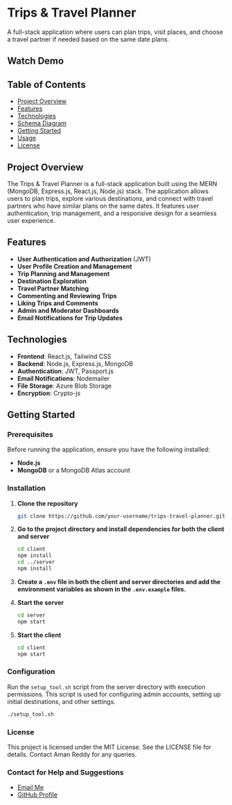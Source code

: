 # Trips & Travel Planner
A full-stack application where users can plan trips, visit places, and choose a travel partner if needed based on the same date plans.

## Watch Demo



## Table of Contents
- [Project Overview](#project-overview)
- [Features](#features)
- [Technologies](#technologies)
- [Schema Diagram](#schema-diagram)
- [Getting Started](#getting-started)
- [Usage](#usage)
- [License](#license)

## Project Overview
The Trips & Travel Planner is a full-stack application built using the MERN (MongoDB, Express.js, React.js, Node.js) stack. The application allows users to plan trips, explore various destinations, and connect with travel partners who have similar plans on the same dates. It features user authentication, trip management, and a responsive design for a seamless user experience.

## Features
- **User Authentication and Authorization** (JWT)
- **User Profile Creation and Management**
- **Trip Planning and Management**
- **Destination Exploration**
- **Travel Partner Matching**
- **Commenting and Reviewing Trips**
- **Liking Trips and Comments**
- **Admin and Moderator Dashboards**
- **Email Notifications for Trip Updates**

## Technologies
- **Frontend**: React.js, Tailwind CSS
- **Backend**: Node.js, Express.js, MongoDB
- **Authentication**: JWT, Passport.js
- **Email Notifications**: Nodemailer
- **File Storage**: Azure Blob Storage
- **Encryption**: Crypto-js



## Getting Started
### Prerequisites
Before running the application, ensure you have the following installed:
- **Node.js**
- **MongoDB** or a MongoDB Atlas account

### Installation
1. **Clone the repository**
    ```bash
    git clone https://github.com/your-username/trips-travel-planner.git
    ```
2. **Go to the project directory and install dependencies for both the client and server**
    ```bash
    cd client
    npm install
    cd ../server
    npm install
    ```
3. **Create a `.env` file in both the client and server directories and add the environment variables as shown in the `.env.example` files.**

4. **Start the server**
    ```bash
    cd server
    npm start
    ```
5. **Start the client**
    ```bash
    cd client
    npm start
    ```

### Configuration
Run the `setup_tool.sh` script from the server directory with execution permissions. This script is used for configuring admin accounts, setting up initial destinations, and other settings.
```bash
./setup_tool.sh
```

### License
This project is licensed under the MIT License. See the LICENSE file for details. Contact Aman Reddy for any queries.

### Contact for Help and Suggestions

- [Email Me](mailto:reddyaman77.ar@gmail.com)
- [GitHub Profile](https://github.com/amanreddy77)

